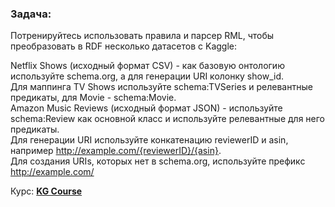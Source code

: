 ### Задача: 
Потренируйтесь использовать правила и парсер RML, чтобы преобразовать в RDF несколько датасетов с Kaggle:

Netflix Shows (исходный формат CSV) - как базовую онтологию используйте schema.org, а для генерации URI колонку show_id. \
Для маппинга TV Shows используйте schema:TVSeries и релевантные предикаты, для Movie - schema:Movie.\
Amazon Music Reviews (исходный формат JSON) - используйте schema:Review как основной класс и используйте релевантные для него предикаты. \
Для генерации URI используйте конкатенацию reviewerID и asin, например http://example.com/{reviewerID}/{asin}. \
Для создания URIs, которых нет в schema.org, используйте префикс http://example.com/ 

Курс: **[KG Course](https://migalkin.github.io/kgcourse2021/)**
